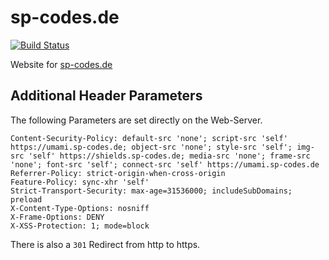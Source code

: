 # sp-codes.de

[![Build Status](https://ci.sp-codes.de/api/badges/samuel-p/sp-codes.de/status.svg)](https://ci.sp-codes.de/samuel-p/sp-codes.de)

Website for [sp-codes.de](https://sp-codes.de)

## Additional Header Parameters

The following Parameters are set directly on the Web-Server.

```
Content-Security-Policy: default-src 'none'; script-src 'self' https://umami.sp-codes.de; object-src 'none'; style-src 'self'; img-src 'self' https://shields.sp-codes.de; media-src 'none'; frame-src 'none'; font-src 'self'; connect-src 'self' https://umami.sp-codes.de
Referrer-Policy: strict-origin-when-cross-origin
Feature-Policy: sync-xhr 'self'
Strict-Transport-Security: max-age=31536000; includeSubDomains; preload
X-Content-Type-Options: nosniff
X-Frame-Options: DENY
X-XSS-Protection: 1; mode=block
```

There is also a `301` Redirect from http to https.
